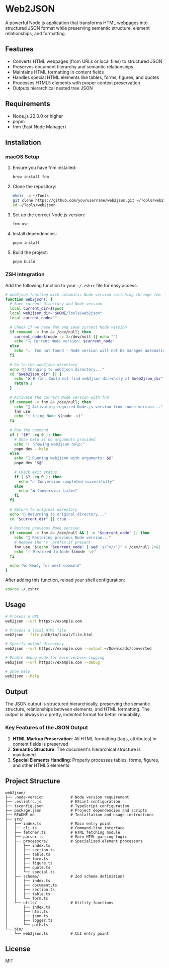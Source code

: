 # Web2JSON

A powerful Node.js application that transforms HTML webpages into structured JSON format while preserving semantic structure, element relationships, and formatting.

## Features

- Converts HTML webpages (from URLs or local files) to structured JSON
- Preserves document hierarchy and semantic relationships
- Maintains HTML formatting in content fields
- Handles special HTML elements like tables, forms, figures, and quotes
- Processes HTML5 elements with proper context preservation
- Outputs hierarchical nested tree JSON

## Requirements

- Node.js 22.0.0 or higher
- pnpm
- fnm (Fast Node Manager)

## Installation

### macOS Setup

1. Ensure you have fnm installed:
   ```bash
   brew install fnm
   ```

2. Clone the repository:
   ```bash
   mkdir -p ~/Tools
   git clone https://github.com/yourusername/web2json.git ~/Tools/web2json
   cd ~/Tools/web2json
   ```

3. Set up the correct Node.js version:
   ```bash
   fnm use
   ```

4. Install dependencies:
   ```bash
   pnpm install
   ```

5. Build the project:
   ```bash
   pnpm build
   ```

### ZSH Integration

Add the following function to your `~/.zshrc` file for easy access:

```bash
# web2json function with automatic Node version switching through fnm
function web2json() {
  # Save current directory and Node version
  local current_dir=$(pwd)
  local web2json_dir="$HOME/Tools/web2json"
  local current_node=""
  
  # Check if we have fnm and save current Node version
  if command -v fnm &> /dev/null; then
    current_node=$(node -v 2>/dev/null || echo "")
    echo "🔍 Current Node version: $current_node"
  else
    echo "⚠️  fnm not found - Node version will not be managed automatically"
  fi
  
  # Go to the web2json directory
  echo "📁 Changing to web2json directory..."
  cd "$web2json_dir" || {
    echo "❌ Error: Could not find web2json directory at $web2json_dir"
    return 1
  }
  
  # Activate the correct Node version with fnm
  if command -v fnm &> /dev/null; then
    echo "🔄 Activating required Node.js version from .node-version..."
    fnm use
    echo "✅ Using Node $(node -v)"
  fi
  
  # Run the command
  if [ "$#" -eq 0 ]; then
    # Show help if no arguments provided
    echo "ℹ️  Showing web2json help:"
    pnpm dev --help
  else
    echo "🚀 Running web2json with arguments: $@"
    pnpm dev "$@"
    
    # Check exit status
    if [ $? -eq 0 ]; then
      echo "✅ Conversion completed successfully"
    else
      echo "❌ Conversion failed"
    fi
  fi
  
  # Return to original directory
  echo "📁 Returning to original directory..."
  cd "$current_dir" || true
  
  # Restore previous Node version
  if command -v fnm &> /dev/null && [ -n "$current_node" ]; then
    echo "🔄 Restoring previous Node version..."
    # Remove the 'v' prefix if present
    fnm use "$(echo "$current_node" | sed 's/^v//')" > /dev/null 2>&1
    echo "✅ Restored to Node $(node -v)"
  fi
  
  echo "💻 Ready for next command"
}
```

After adding this function, reload your shell configuration:

```bash
source ~/.zshrc
```

## Usage

```bash
# Process a URL
web2json --url https://example.com

# Process a local HTML file
web2json --file path/to/local/file.html

# Specify output directory
web2json --url https://example.com --output ~/Downloads/converted

# Enable debug mode for more verbose logging
web2json --url https://example.com --debug

# Show help
web2json --help
```

## Output

The JSON output is structured hierarchically, preserving the semantic structure, relationships between elements, and HTML formatting. The output is always in a pretty, indented format for better readability.

### Key Features of the JSON Output

1. **HTML Markup Preservation**: All HTML formatting (tags, attributes) in content fields is preserved
2. **Semantic Structure**: The document's hierarchical structure is maintained
3. **Special Elements Handling**: Properly processes tables, forms, figures, and other HTML5 elements

## Project Structure

```
web2json/
├── .node-version            # Node version requirement
├── .eslintrc.js             # ESLint configuration
├── tsconfig.json            # TypeScript configuration
├── package.json             # Project dependencies and scripts
├── README.md                # Installation and usage instructions
├── src/
│   ├── index.ts             # Main entry point
│   ├── cli.ts               # Command-line interface
│   ├── fetcher.ts           # HTML fetching module
│   ├── parser.ts            # Main HTML parsing logic
│   ├── processors/          # Specialized element processors
│   │   ├── index.ts
│   │   ├── section.ts
│   │   ├── table.ts
│   │   ├── form.ts
│   │   ├── figure.ts
│   │   ├── quote.ts
│   │   └── special.ts
│   ├── schema/              # Zod schema definitions
│   │   ├── index.ts
│   │   ├── document.ts
│   │   ├── section.ts
│   │   ├── table.ts
│   │   └── form.ts
│   └── utils/               # Utility functions
│       ├── index.ts
│       ├── html.ts
│       ├── json.ts
│       ├── logger.ts
│       └── path.ts
└── bin/
    └── web2json.ts          # CLI entry point
```

## License

MIT
